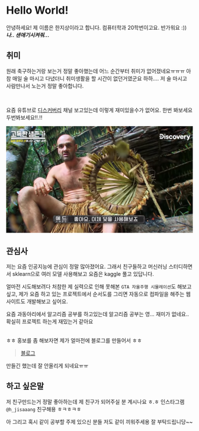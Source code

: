 # Hello World!
안녕하세요! 제 이름은 한지상이라고 합니다. 컴퓨터학과 20학번이고요. 반가워요 :))
***나.. 샌애기시켜줘...***

## 취미
원래 축구하는거랑 보는거 정말 좋아했는데 어느 순간부터 취미가 없어졌네요ㅠㅠㅠ 아참 매일 술 마시고 다녔더니 취미생활을 할 시간이 없던거였군요 하하.... 저 술 마시고 사람만나서 노는거 정말 좋아합니다. 

<br>

요즘 유튜브로 [디스커버리](https://www.youtube.com/channel/UCI6bxkc4WHwIHLis1Hg2jTw) 채널 보고있는데 이렇게 재미있을수가 없어요. 한번 봐보세요 두번봐보세요!!.!!

![](170af0a21b817fc3a.png)

## 관심사
저는 요즘 인공지능에 관심이 정말 많아졌어요. 그래서 친구들하고 머신러닝 스터디하면서 sklearn으로 여러 모델 사용해보고 요즘은 kaggle 풀고 있답니다. 

얼마전 시도해보려다 처참한 제 실력으로 인해 못해본 `GTA 자율주행 시뮬레이션`도 해보고 싶고, 제가 요즘 하고 있는 프로젝트에서 순서도를 그리면 자동으로 컴파일을 해주는 웹사이트도 개발해보고 싶어요.

요즘 과동아리에서 알고리즘 공부를 하고있는데 알고리즘 공부는 영... 재미가 없네요.. 확실히 프로젝트 하는게 재밌는거 같아요

<br>
ㅎㅎ 홍보를 좀 해보자면 제가 얼마전에 블로그를 만들어서 ㅎㅎ

> [블로그](https://onground-korea.github.io/)

만들긴 했는데 잘 안올리게 되네요ㅠㅠ

## 하고 싶은말
저 친구만드는거 정말 좋아하는데 제 친구가 되어주실 분 계시나요 ㅎ.ㅎ
인스타그램 `@h_jisaaang` 친구해용 ㅎㅋㅎㅋㅎ

아 그리고 혹시 같이 공부할 주제 있으신 분들 저도 같이 끼워주세용
잘 부탁드립니당~~
